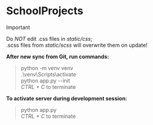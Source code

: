 # SchoolProjects

> [!IMPORTANT]
> Do _NOT_ edit .css files in _static/css_; \
> .scss files from _static/scss_ will overwrite them on update!


__After new sync from Git, run commands:__
> python -m venv venv \
> .\venv\Scripts\activate \
> python app.py --init \
> _CTRL + C_ to terminate


__To activate server during development session:__
> python app.py \
> _CTRL + C_ to terminate


